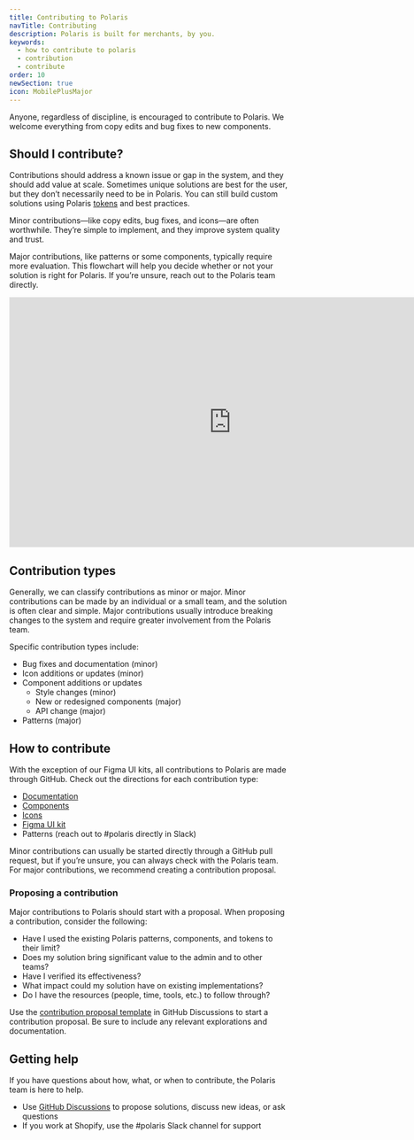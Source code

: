 ```yaml
---
title: Contributing to Polaris
navTitle: Contributing
description: Polaris is built for merchants, by you.
keywords:
  - how to contribute to polaris
  - contribution
  - contribute
order: 10
newSection: true
icon: MobilePlusMajor
---
```


Anyone, regardless of discipline, is encouraged to contribute to Polaris. We welcome everything from copy edits and bug fixes to new components.

## Should I contribute?

Contributions should address a known issue or gap in the system, and they should add value at scale. Sometimes unique solutions are best for the user, but they don’t necessarily need to be in Polaris. You can still build custom solutions using Polaris [tokens](/tokens) and best practices.

Minor contributions—like copy edits, bug fixes, and icons—are often worthwhile. They’re simple to implement, and they improve system quality and trust.

Major contributions, like patterns or some components, typically require more evaluation. This flowchart will help you decide whether or not your solution is right for Polaris. If you’re unsure, reach out to the Polaris team directly.

<iframe style="border: 1px solid rgba(0, 0, 0, 0.1);" width="800" height="450" src="https://www.figma.com/embed?embed_host=share&url=https%3A%2F%2Fwww.figma.com%2Ffile%2FAJNvON5VAAG5vZAnX6iuVJ%2FShould-I-contribute-to-Polaris%253F%3Fnode-id%3D0%253A1%26t%3DsSVh7oVMUM9KXOnB-1" allowfullscreen></iframe>

## Contribution types

Generally, we can classify contributions as minor or major. Minor contributions can be made by an individual or a small team, and the solution is often clear and simple. Major contributions usually introduce breaking changes to the system and require greater involvement from the Polaris team.

Specific contribution types include:

- Bug fixes and documentation (minor)
- Icon additions or updates (minor)
- Component additions or updates
  - Style changes (minor)
  - New or redesigned components (major)
  - API change (major)
- Patterns (major)

## How to contribute

With the exception of our Figma UI kits, all contributions to Polaris are made through GitHub. Check out the directions for each contribution type:

- [Documentation](/contributing/documentation)
- [Components](/contributing/components)
- [Icons](/contributing/icons)
- [Figma UI kit](/contributing/figma-ui-kit)
- Patterns (reach out to #polaris directly in Slack)

Minor contributions can usually be started directly through a GitHub pull request, but if you’re unsure, you can always check with the Polaris team. For major contributions, we recommend creating a contribution proposal.

### Proposing a contribution

Major contributions to Polaris should start with a proposal. When proposing a contribution, consider the following:

- Have I used the existing Polaris patterns, components, and tokens to their limit?
- Does my solution bring significant value to the admin and to other teams?
- Have I verified its effectiveness?
- What impact could my solution have on existing implementations?
- Do I have the resources (people, time, tools, etc.) to follow through?

Use the [contribution proposal template](https://github.com/Shopify/polaris/discussions/new?category=contribution-proposals) in GitHub Discussions to start a contribution proposal. Be sure to include any relevant explorations and documentation.

## Getting help

If you have questions about how, what, or when to contribute, the Polaris team is here to help.

- Use [GitHub Discussions](https://github.com/Shopify/polaris/discussions) to propose solutions, discuss new ideas, or ask questions
- If you work at Shopify, use the #polaris Slack channel for support
